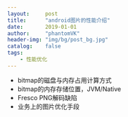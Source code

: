 ```yaml
---
layout:     post
title:      "android图片的性能介绍"
date:       2019-01-01
author:     "phantomVK"
header-img: "img/bg/post_bg.jpg"
catalog:    false
tags:
    - 性能优化
---
```




- bitmap的磁盘与内存占用计算方式
- bitmap的内存存储位置，JVM/Native
- Fresco PNG解码缺陷
- 业务上的图片优化手段
